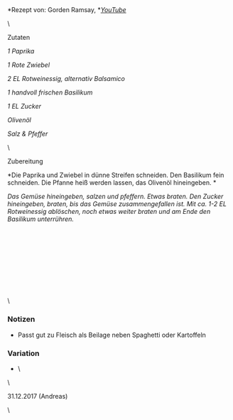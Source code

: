 ## 

*Rezept von: Gorden Ramsay, *[*YouTube*](https://www.youtube.com/watch?v=Ke_xYIhYPTw)

\

Zutaten

*1 Paprika*

*1 Rote Zwiebel*

*2 EL Rotweinessig, alternativ Balsamico*

*1 handvoll frischen Basilikum*

*1 EL Zucker*

*Olivenöl*

*Salz & Pfeffer*

\

Zubereitung

*Die Paprika und Zwiebel in dünne Streifen schneiden. Den Basilikum fein schneiden. Die Pfanne heiß werden lassen, das Olivenöl hineingeben. *

*Das Gemüse hineingeben, salzen und pfeffern. Etwas braten. Den Zucker hineingeben, braten, bis das Gemüse zusammengefallen ist. Mit ca. 1-2 EL Rotweinessig ablöschen, noch etwas weiter braten und am Ende den Basilikum unterrühren.*

\
\
\
\
\
\
\
\
\
\

### Notizen

* Passt gut zu Fleisch als Beilage neben Spaghetti oder Kartoffeln

### Variation 

* \

\

31\.12.2017 (Andreas)

\
